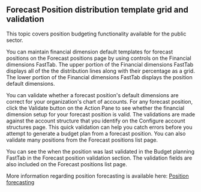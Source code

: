 
## Forecast Position distribution template grid and validation

This topic covers position budgeting functionality available for the public sector.  
 
You can maintain financial dimension default templates for forecast positions on the Forecast positions page by using controls on the Financial dimensions FastTab.  The upper portion of the Financial dimensions FastTab displays all of the the distribution lines along with their percentage as a grid.  The lower portion of the Financial dimensions FastTab displays the position default dimensions.

You can validate whether a forecast position's default dimensions are correct for your organization's chart of accounts. For any forecast position, click the Validate button on the Action Pane to see whether the financial dimension setup for your forecast position is valid. The validations are made against the account structure that you identify on the Configure account structures page. This quick validation can help you catch errors before you attempt to generate a budget plan from a forecast position. You can also validate many positions from the Forecast positions list page.

You can see the when the position was last validated in the Budget planning FastTab in the Forecast position validation section.  The validation fields are also included on the Forecast positions list page.

More information regarding position forecasting is available here:
[Position forecasting](https://docs.microsoft.com/en-us/dynamics365/unified-operations/financials/budgeting/position-forecasting)
